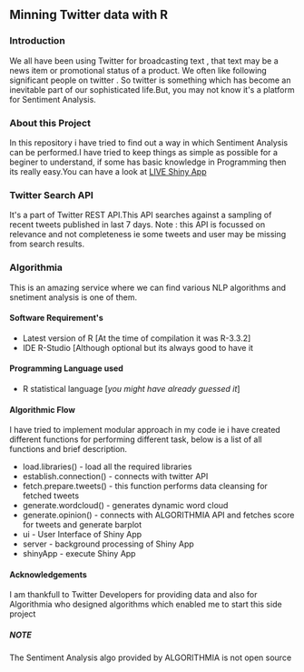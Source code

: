 ## Minning Twitter data with R
### Introduction
We all have been using Twitter for broadcasting text , that text may be a news item or promotional status of a product. We often like following significant people on twitter . So twitter is something which has become an inevitable part of our sophisticated life.But, you may not know it's a platform for Sentiment Analysis.
### About this Project
In this repository i have tried to find out a way in which Sentiment Analysis can be performed.I have tried to keep things as simple as possible for a beginer to understand, if some has basic knowledge in Programming then its really easy.You can have a look at [LIVE Shiny App](https://erjpsingh.shinyapps.io/opinion_analysis/)

### Twitter Search API
It's a part of Twitter REST API.This API searches against a sampling of recent tweets published in last 7 days.
Note : this API is focussed on relevance and not completeness ie some tweets and user may be missing from search results.
### Algorithmia 
This is an amazing  service where we can find various NLP algorithms and snetiment analysis is one of them.
	
#### Software Requirement's
 * Latest version of R [At the time of compilation it was R-3.3.2]
 * IDE R-Studio [Although optional but its always good to have it
 
#### Programming Language used
* R statistical language [_you might have already guessed it_]
#### Algorithmic Flow
I have tried to implement modular approach in my code ie i have created different functions for performing different task, below is a list of all functions and brief description.

* load.libraries() - load all the required libraries
* establish.connection() - connects with twitter API 
* fetch.prepare.tweets() - this function performs data cleansing for fetched tweets
* generate.wordcloud() - generates dynamic word cloud 
* generate.opinion() - connects with ALGORITHMIA API and fetches score for tweets and generate barplot
* ui - User Interface of Shiny App
* server -  background processing of Shiny App
* shinyApp - execute Shiny App

#### Acknowledgements
I am thankfull to Twitter Developers for providing data and also for Algorithmia who designed algorithms which enabled me to start this side project 


##### NOTE
The Sentiment Analysis algo provided by ALGORITHMIA is not open source 
